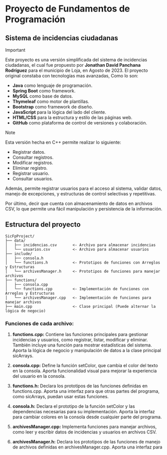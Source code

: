 # **Proyecto de Fundamentos de Programación**

## **Sistema de incidencias ciudadanas**

> [!IMPORTANT]
> 
> Este proyecto es una versión simplificada del sistema de incidencias ciudadanas, el cual fue propuesto por 
> **Jonathan David Panchana Rodríguez** para el municipio de Loja, en Agosto de 2023. El proyecto original constaba con tecnologías mas avanzadas,
> Como lo son:
> - **Java** como lenguaje de programación.
> - **Spring Boot** como framework.
> - **MySQL** como base de datos.
> - **Thymeleaf** como motor de plantillas.
> - **Bootstrap** como framework de diseño.
> - **JavaScript** para la lógica del lado del cliente.
> - **HTML/CSS** para la estructura y estilo de las páginas web.
> - **GitHub** como plataforma de control de versiones y colaboración.

> [!NOTE]
> 
> Esta versión hecha en C++ permite realizar lo siguiente:
> - Registrar datos.
> - Consultar registros.
> - Modificar registros.
> - Eliminar registro.
> - Registrar usuario.
> - Consultar usuarios.
> 
> Además, permite registrar usuarios para el acceso al sistema, validar datos, manejo de excepciones, y estructuras de control selectivas y repetitivas.
>
> Por último, decir que cuenta con almacenamiento de datos en archivos CSV, lo que permite una fácil manipulación y persistencia de la información.

## **Estructura del proyecto**

```
SicFpProject/
├── data/
│   ├── incidencias.csv       <- Archivo para almacenar incidencias
│   └── usuarios.csv          <- Archivo para almacenar usuarios
├── include/
│   ├── consola.h
│   └── functions.h           <- Prototipos de funciones con Arreglos y Estructuras
│   └── archivesManager.h     <- Prototipos de funciones para manejar archivos
├── functions/
│   ├── consola.cpp
│   └── functions.cpp         <- Implementación de funciones con Arreglos y Estructuras
│   └── archivesManager.cpp   <- Implementación de funciones para manejar archivos
├── main.cpp                  <- Clase principal (Puede alternar la lógica de negocio)
```

### **Funciones de cada archivo:**

1. **functions.cpp:** Contiene las funciones principales para gestionar incidencias y usuarios, como registrar, listar, modificar y eliminar. 
También incluye una función para mostrar estadísticas del sistema. Aporta la lógica de negocio y manipulación de datos a la clase principal sicArrays.

2. **consola.cpp:** Define la función setColor, que cambia el color del texto en la consola. Aporta funcionalidad visual para mejorar la experiencia del 
usuario en la consola.

3. **functions.h:** Declara los prototipos de las funciones definidas en functions.cpp. Aporta una interfaz para que otras partes del programa, 
como sicArrays, puedan usar estas funciones.

4. **consola.h:** Declara el prototipo de la función setColor y las dependencias necesarias para su implementación. Aporta la interfaz para cambiar colores 
en la consola desde cualquier parte del programa.

5. **archivesManager.cpp:** Implementa funciones para manejar archivos, como leer y escribir datos de incidencias y usuarios en archivos CSV.

6. **archivesManager.h:** Declara los prototipos de las funciones de manejo de archivos definidas en archivesManager.cpp. Aporta una interfaz para